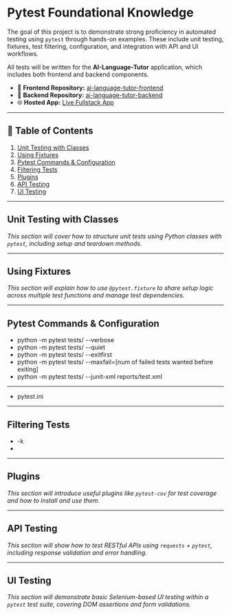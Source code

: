 # Pytest Foundational Knowledge
The goal of this project is to demonstrate strong proficiency in automated testing using `pytest` through hands-on examples. These include unit testing, fixtures, test filtering, configuration, and integration with API and UI workflows.

All tests will be written for the **AI-Language-Tutor** application, which includes both frontend and backend components.

- 🔗 **Frontend Repository:** [ai-language-tutor-frontend](https://github.com/bryan-melo/ai-language-tutor-frontend)  
- 🔗 **Backend Repository:** [ai-language-tutor-backend](https://github.com/bryan-melo/ai-language-tutor-backend)  
- 🌐 **Hosted App:** [Live Fullstack App](https://ai-language-tutor-frontend-sable.vercel.app/)

---

## 📘 Table of Contents

1. [Unit Testing with Classes](#unit-testing-with-classes)  
2. [Using Fixtures](#using-fixtures)  
3. [Pytest Commands & Configuration](#pytest-commands--configuration)  
4. [Filtering Tests](#filtering-tests)  
5. [Plugins](#plugins)  
6. [API Testing](#api-testing)  
7. [UI Testing](#ui-testing)

---

## Unit Testing with Classes

_This section will cover how to structure unit tests using Python classes with `pytest`, including setup and teardown methods._

---

## Using Fixtures

_This section will explain how to use `@pytest.fixture` to share setup logic across multiple test functions and manage test dependencies._

---

## Pytest Commands & Configuration

- python -m pytest tests/ --verbose
- python -m pytest tests/ --quiet 
- python -m pytest tests/ --exitfirst
- python -m pytest tests/ --maxfail=[num of failed tests wanted before exiting]
- python -m pytest tests/ --junit-xml reports/test.xml

---

- pytest.ini 

---

## Filtering Tests

- -k
- 

---

## Plugins

_This section will introduce useful plugins like `pytest-cov` for test coverage and how to install and use them._

---

## API Testing

_This section will show how to test RESTful APIs using `requests` + `pytest`, including response validation and error handling._

---

## UI Testing

_This section will demonstrate basic Selenium-based UI testing within a `pytest` test suite, covering DOM assertions and form validations._